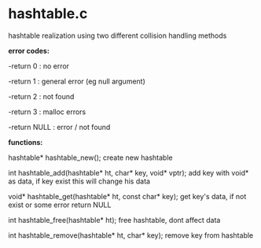 # hashtable.c
hashtable realization using two different collision handling methods

**error codes:**

  -return 0 : no error
  
  -return 1 : general error (eg null argument)
  
  -return 2 : not found
  
  -return 3 : malloc errors
  
  -return NULL : error  / not found

  **functions:**
  
 hashtable* hashtable_new();                              create new hashtable
  
 int hashtable_add(hashtable* ht, char* key, void* vptr);   add key with void* as data, if key exist this will change his data
 
 void* hashtable_get(hashtable* ht, const char* key);       get key's data, if not exist or some error return NULL
 
 int hashtable_free(hashtable* ht);                         free hashtable, dont affect data
 
 int hashtable_remove(hashtable* ht, char* key);            remove key from hashtable
 

